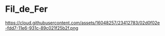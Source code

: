 # Fil_de_Fer

https://cloud.githubusercontent.com/assets/16048257/23412783/02d0f02e-fdd7-11e6-931c-89c021f25b2f.png

